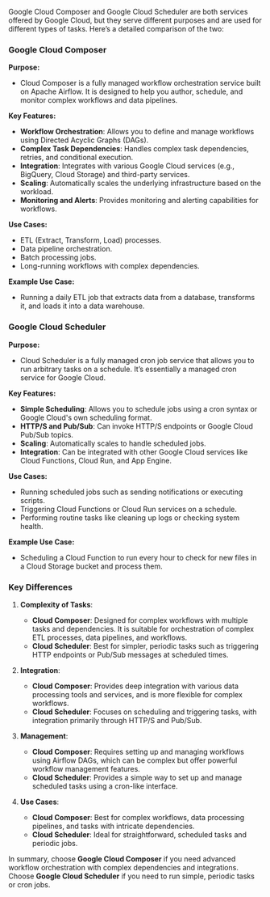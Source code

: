 Google Cloud Composer and Google Cloud Scheduler are both services offered by Google Cloud, but they serve different purposes and are used for different types of tasks. Here’s a detailed comparison of the two:

### Google Cloud Composer

**Purpose:**
- Cloud Composer is a fully managed workflow orchestration service built on Apache Airflow. It is designed to help you author, schedule, and monitor complex workflows and data pipelines.

**Key Features:**
- **Workflow Orchestration**: Allows you to define and manage workflows using Directed Acyclic Graphs (DAGs).
- **Complex Task Dependencies**: Handles complex task dependencies, retries, and conditional execution.
- **Integration**: Integrates with various Google Cloud services (e.g., BigQuery, Cloud Storage) and third-party services.
- **Scaling**: Automatically scales the underlying infrastructure based on the workload.
- **Monitoring and Alerts**: Provides monitoring and alerting capabilities for workflows.

**Use Cases:**
- ETL (Extract, Transform, Load) processes.
- Data pipeline orchestration.
- Batch processing jobs.
- Long-running workflows with complex dependencies.

**Example Use Case:**
- Running a daily ETL job that extracts data from a database, transforms it, and loads it into a data warehouse.

### Google Cloud Scheduler

**Purpose:**
- Cloud Scheduler is a fully managed cron job service that allows you to run arbitrary tasks on a schedule. It’s essentially a managed cron service for Google Cloud.

**Key Features:**
- **Simple Scheduling**: Allows you to schedule jobs using a cron syntax or Google Cloud's own scheduling format.
- **HTTP/S and Pub/Sub**: Can invoke HTTP/S endpoints or Google Cloud Pub/Sub topics.
- **Scaling**: Automatically scales to handle scheduled jobs.
- **Integration**: Can be integrated with other Google Cloud services like Cloud Functions, Cloud Run, and App Engine.

**Use Cases:**
- Running scheduled jobs such as sending notifications or executing scripts.
- Triggering Cloud Functions or Cloud Run services on a schedule.
- Performing routine tasks like cleaning up logs or checking system health.

**Example Use Case:**
- Scheduling a Cloud Function to run every hour to check for new files in a Cloud Storage bucket and process them.

### Key Differences

1. **Complexity of Tasks**:
   - **Cloud Composer**: Designed for complex workflows with multiple tasks and dependencies. It is suitable for orchestration of complex ETL processes, data pipelines, and workflows.
   - **Cloud Scheduler**: Best for simpler, periodic tasks such as triggering HTTP endpoints or Pub/Sub messages at scheduled times.

2. **Integration**:
   - **Cloud Composer**: Provides deep integration with various data processing tools and services, and is more flexible for complex workflows.
   - **Cloud Scheduler**: Focuses on scheduling and triggering tasks, with integration primarily through HTTP/S and Pub/Sub.

3. **Management**:
   - **Cloud Composer**: Requires setting up and managing workflows using Airflow DAGs, which can be complex but offer powerful workflow management features.
   - **Cloud Scheduler**: Provides a simple way to set up and manage scheduled tasks using a cron-like interface.

4. **Use Cases**:
   - **Cloud Composer**: Best for complex workflows, data processing pipelines, and tasks with intricate dependencies.
   - **Cloud Scheduler**: Ideal for straightforward, scheduled tasks and periodic jobs.

In summary, choose **Google Cloud Composer** if you need advanced workflow orchestration with complex dependencies and integrations. Choose **Google Cloud Scheduler** if you need to run simple, periodic tasks or cron jobs.
